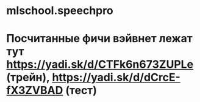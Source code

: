 # mlschool.speechpro
# Посчитанные фичи вэйвнет лежат тут https://yadi.sk/d/CTFk6n673ZUPLe (трейн),  https://yadi.sk/d/dCrcE-fX3ZVBAD (тест)
